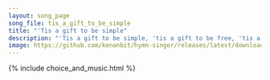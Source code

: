 ```yaml
---
layout: song_page
song_file: tis_a_gift_to_be_simple
title: "'Tis a gift to be simple"
description: "'Tis a gift to be simple, 'tis a gift to be free, 'tis a gift to come down where we ought to be. And when we find ourselves in the place just right 't... secular 4part acapella 1verse arrbykenan textbyother"
image: https://github.com/kenanbit/hymn-singer/releases/latest/download/tis_a_gift_to_be_simple-trad.png
---
```


{% include choice_and_music.html %}